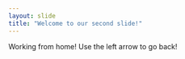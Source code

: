 ```yaml
---
layout: slide
title: "Welcome to our second slide!"
---
```

Working from home!
Use the left arrow to go back!

